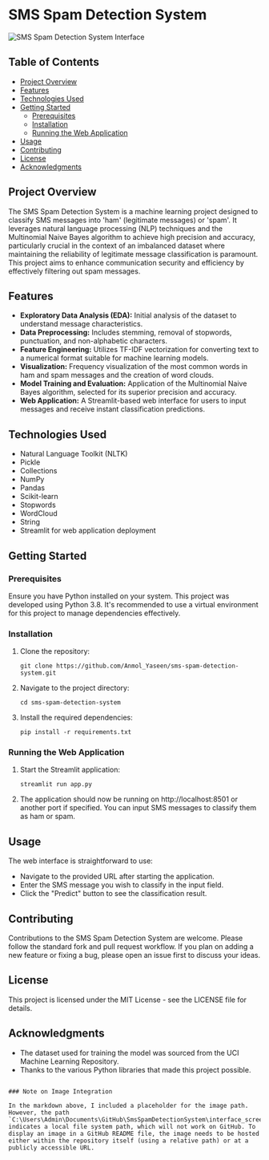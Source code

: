 # SMS Spam Detection System

![SMS Spam Detection System Interface](https://github.com/AnmolYaseen01/Sms_Spam_Detection_system\screenshot.png)

## Table of Contents
- [Project Overview](#project-overview)
- [Features](#features)
- [Technologies Used](#technologies-used)
- [Getting Started](#getting-started)
  - [Prerequisites](#prerequisites)
  - [Installation](#installation)
  - [Running the Web Application](#running-the-web-application)
- [Usage](#usage)
- [Contributing](#contributing)
- [License](#license)
- [Acknowledgments](#acknowledgments)

## Project Overview
The SMS Spam Detection System is a machine learning project designed to classify SMS messages into 'ham' (legitimate messages) or 'spam'. It leverages natural language processing (NLP) techniques and the Multinomial Naive Bayes algorithm to achieve high precision and accuracy, particularly crucial in the context of an imbalanced dataset where maintaining the reliability of legitimate message classification is paramount. This project aims to enhance communication security and efficiency by effectively filtering out spam messages.

## Features
- **Exploratory Data Analysis (EDA):** Initial analysis of the dataset to understand message characteristics.
- **Data Preprocessing:** Includes stemming, removal of stopwords, punctuation, and non-alphabetic characters.
- **Feature Engineering:** Utilizes TF-IDF vectorization for converting text to a numerical format suitable for machine learning models.
- **Visualization:** Frequency visualization of the most common words in ham and spam messages and the creation of word clouds.
- **Model Training and Evaluation:** Application of the Multinomial Naive Bayes algorithm, selected for its superior precision and accuracy.
- **Web Application:** A Streamlit-based web interface for users to input messages and receive instant classification predictions.

## Technologies Used
- Natural Language Toolkit (NLTK)
- Pickle
- Collections
- NumPy
- Pandas
- Scikit-learn
- Stopwords
- WordCloud
- String
- Streamlit for web application deployment

## Getting Started

### Prerequisites
Ensure you have Python installed on your system. This project was developed using Python 3.8. It's recommended to use a virtual environment for this project to manage dependencies effectively.

### Installation
1. Clone the repository:
   ```
   git clone https://github.com/Anmol_Yaseen/sms-spam-detection-system.git
   ```
2. Navigate to the project directory:
   ```
   cd sms-spam-detection-system
   ```
3. Install the required dependencies:
   ```
   pip install -r requirements.txt
   ```

### Running the Web Application
1. Start the Streamlit application:
   ```
   streamlit run app.py
   ```
2. The application should now be running on http://localhost:8501 or another port if specified. You can input SMS messages to classify them as ham or spam.

## Usage
The web interface is straightforward to use:
- Navigate to the provided URL after starting the application.
- Enter the SMS message you wish to classify in the input field.
- Click the "Predict" button to see the classification result.

## Contributing
Contributions to the SMS Spam Detection System are welcome. Please follow the standard fork and pull request workflow. If you plan on adding a new feature or fixing a bug, please open an issue first to discuss your ideas.

## License
This project is licensed under the MIT License - see the LICENSE file for details.

## Acknowledgments
- The dataset used for training the model was sourced from the UCI Machine Learning Repository.
- Thanks to the various Python libraries that made this project possible.
```

### Note on Image Integration

In the markdown above, I included a placeholder for the image path. However, the path `C:\Users\Admin\Documents\GitHub\SmsSpamDetectionSystem\interface_screenshot.png` indicates a local file system path, which will not work on GitHub. To display an image in a GitHub README file, the image needs to be hosted either within the repository itself (using a relative path) or at a publicly accessible URL. 
